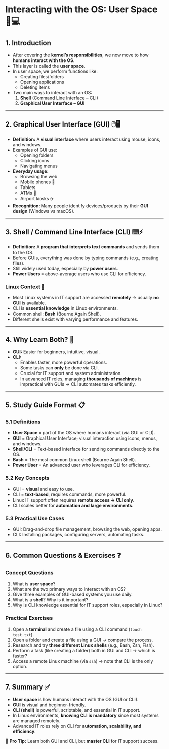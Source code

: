 # Interacting with the OS: User Space 👤💻

## 1. Introduction
- After covering the **kernel’s responsibilities**, we now move to how **humans interact with the OS**.  
- This layer is called the **user space**.  
- In user space, we perform functions like:  
  - Creating files/folders  
  - Opening applications  
  - Deleting items  
- Two main ways to interact with an OS:  
  1. **Shell** (Command Line Interface – CLI)  
  2. **Graphical User Interface – GUI**  

---

## 2. Graphical User Interface (GUI) 🖱️🖥️
- **Definition:** A **visual interface** where users interact using mouse, icons, and windows.  
- Examples of GUI use:  
  - Opening folders  
  - Clicking icons  
  - Navigating menus  
- **Everyday usage:**  
  - Browsing the web  
  - Mobile phones 📱  
  - Tablets  
  - ATMs 🏧  
  - Airport kiosks ✈️  
- **Recognition:** Many people identify devices/products by their **GUI design** (Windows vs macOS).  

---

## 3. Shell / Command Line Interface (CLI) ⌨️⚡
- **Definition:** A **program that interprets text commands** and sends them to the OS.  
- Before GUIs, everything was done by typing commands (e.g., creating files).  
- Still widely used today, especially by **power users**.  
- **Power Users** = above-average users who use CLI for efficiency.  

### Linux Context 🐧
- Most Linux systems in IT support are accessed **remotely** → usually **no GUI** is available.  
- CLI is **essential knowledge** in Linux environments.  
- Common shell: **Bash** (Bourne Again Shell).  
- Different shells exist with varying performance and features.  

---

## 4. Why Learn Both? 🤔
- **GUI:** Easier for beginners, intuitive, visual.  
- **CLI:**  
  - Enables faster, more powerful operations.  
  - Some tasks can **only** be done via CLI.  
  - Crucial for IT support and system administration.  
  - In advanced IT roles, managing **thousands of machines** is impractical with GUIs → CLI automates tasks efficiently.  

---

## 5. Study Guide Format 📋

### 5.1 Definitions
- **User Space** = part of the OS where humans interact (via GUI or CLI).  
- **GUI** = Graphical User Interface; visual interaction using icons, menus, and windows.  
- **Shell/CLI** = Text-based interface for sending commands directly to the OS.  
- **Bash** = The most common Linux shell (Bourne Again Shell).  
- **Power User** = An advanced user who leverages CLI for efficiency.  

### 5.2 Key Concepts
- GUI = **visual** and easy to use.  
- CLI = **text-based**, requires commands, more powerful.  
- Linux IT support often requires **remote access → CLI only**.  
- CLI scales better for **automation and large environments**.  

### 5.3 Practical Use Cases
- GUI: Drag-and-drop file management, browsing the web, opening apps.  
- CLI: Installing packages, configuring servers, automating tasks.  

---

## 6. Common Questions & Exercises ❓

### Concept Questions
1. What is **user space**?  
2. What are the two primary ways to interact with an OS?  
3. Give three examples of GUI-based systems you use daily.  
4. What is a **shell**? Why is it important?  
5. Why is CLI knowledge essential for IT support roles, especially in Linux?  

### Practical Exercises
1. Open a **terminal** and create a file using a CLI command (`touch test.txt`).  
2. Open a folder and create a file using a GUI → compare the process.  
3. Research and try **three different Linux shells** (e.g., Bash, Zsh, Fish).  
4. Perform a task (like creating a folder) both in GUI and CLI → which is faster?  
5. Access a remote Linux machine (via `ssh`) → note that CLI is the only option.  

---

## 7. Summary ✅
- **User space** is how humans interact with the OS (GUI or CLI).  
- **GUI** is visual and beginner-friendly.  
- **CLI (shell)** is powerful, scriptable, and essential in IT support.  
- In Linux environments, **knowing CLI is mandatory** since most systems are managed remotely.  
- Advanced IT roles rely on CLI for **automation, scalability, and efficiency**.  

🔑 **Pro Tip:** Learn both GUI and CLI, but **master CLI** for IT support success.  

